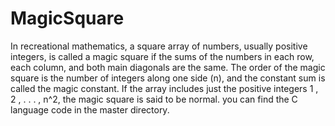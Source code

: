 # MagicSquare
In recreational mathematics, a square array of numbers, usually positive integers, is called a magic square if the sums of the numbers in each row, each column, and both main diagonals are the same. The order of the magic square is the number of integers along one side (n), and the constant sum is called the magic constant. If the array includes just the positive integers  1 , 2 , . . . , n^2, the magic square is said to be normal. 
you can find the C language code in the master directory.
